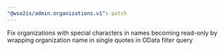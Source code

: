 ```yaml
---
"@wso2is/admin.organizations.v1": patch
---
```


Fix organizations with special characters in names becoming read-only by wrapping organization name in single quotes in OData filter query
